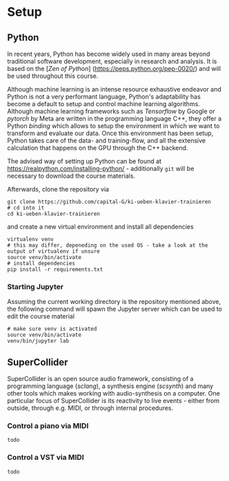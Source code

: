 # Setup

## Python

In recent years, Python has become widely used in many areas beyond traditional software development, especially in research and analysis.
It is based on the [*Zen of Python*] (https://peps.python.org/pep-0020/) and will be used throughout this course.

Although machine learning is an intense resource exhaustive endeavor and Python is not a very performant language, Python's adaptability has become a default to setup and control machine learning algorithms.
Although machine learning frameworks such as *Tensorflow* by Google or *pytorch* by Meta are written in the programming language C++, they offer a Python *binding* which allows to setup the environment in which we want to transform and evaluate our data.
Once this environment has been setup, Python takes care of the data- and training-flow, and all the extensive calculation that happens on the GPU through the C++ backend.

The advised way of setting up Python can be found at <https://realpython.com/installing-python/> - additionally `git` will be necessary to download the course materials.

Afterwards, clone the repository via

```shell
git clone https://github.com/capital-G/ki-ueben-klavier-trainieren
# cd into it
cd ki-ueben-klavier-trainieren
```

and create a new virtual environment and install all dependencies

```shell
virtualenv venv
# this may differ, depeneding on the used OS - take a look at the output of virtualenv if unsure
source venv/bin/activate
# install dependencies
pip install -r requirements.txt
```

### Starting Jupyter

Assuming the current working directory is the repository mentioned above, the following command will spawn the Jupyter server which can be used to edit the course material

```shell
# make sure venv is activated
source venv/bin/activate
venv/bin/jupyter lab
```

## SuperCollider

SuperCollider is an open source audio framework, consisting of a programming language (*sclang*), a synthesis engine (*scsynth*) and many other tools which makes working with audio-synthesis on a computer.
One particular focus of SuperCollider is its reactivity to live events - either from outside, through e.g. MIDI, or through internal procedures.

### Control a piano via MIDI

```{admonition} note
todo
```

### Control a VST via MIDI


```{admonition} note
todo
```

